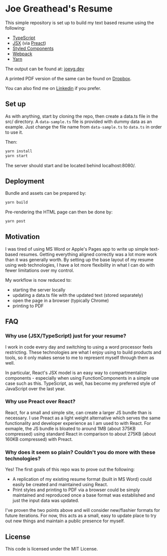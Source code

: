 # Joe Greathead's Resume

This simple repository is set up to build my text based resume using the following:

- [TypeScript](https://www.typescriptlang.org)
- [JSX](https://reactjs.org/docs/introducing-jsx.html) (via [Preact](https://preactjs.com))
- [Styled Components](https://styled-components.com)
- [Webpack](https://webpack.js.org)
- [Yarn](https://yarnpkg.com)

The output can be found at: [joevg.dev](https://joevg.dev)

A printed PDF version of the same can be found on [Dropbox](https://www.dropbox.com/s/gxfidqakjqboep7/JoeGreathead_Resume.pdf?dl=0).

You can also find me on [Linkedin](https://www.linkedin.com/in/joevgreathead/) if you prefer.

## Set up

As with anything, start by cloning the repo, then create a data.ts file in the src/ directory. A `data-sample.ts` file is provided with dummy data as an example. Just change the file name from `data-sample.ts` to `data.ts` in order to use it.

Then:

```bash
yarn install
yarn start
```

The server should start and be located behind localhost:8080/.

## Deployment

Bundle and assets can be prepared by:

```bash
yarn build
```

Pre-rendering the HTML page can then be done by:

```bash
yarn post
```

## Motivation

I was tired of using MS Word or Apple's Pages app to write up simple text-based resumes. Getting everything aligned correctly was a lot more work than it was generally worth. By setting up the base layout of my resume using web technologies, I have a lot more flexibility in what I can do with fewer limitations over my control.

My workflow is now reduced to:

- starting the server locally
- updating a data.ts file with the updated text (stored separately)
- open the page in a browser (typically Chrome)
- printing to PDF

## FAQ

### Why use (JSX/TypeScript) just for your resume?

I work in code every day and switching to using a word processor feels restricting. These technologies are what I enjoy using to build products and tools, so it only makes sense to me to represent myself through them as well.

In particular, React's JSX model is an easy way to compartmentalize components - especially when using FunctionComponents in a simple use case such as this. TypeScript, as well, has become my preferred style of JavaScript over the last year.

### Why use Preact over React?

React, for a small and simple site, can create a larger JS bundle than is necessary. I use Preact as a light weight alternative which serves the same functionality and developer experience as I am used to with React. For exmaple, the JS bundle is bloated to around 1MB (about 375KB compressed) using standard React in comparison to about 275KB (about 160KB compressed) with Preact.

### Why does it seem so plain? Couldn't you do more with these technologies?

Yes! The first goals of this repo was to prove out the following:

- A replication of my existing resume format (built in MS Word) could easily be created and maintained using React.
- Print styles and printing to PDF via a browser could be simply maintained and reproduced once a base format was established and just the input data was updated.

I've proven the two points above and will consider new/flashier formats for future iterations. For now, this acts as a small, easy to update place to try out new things and maintain a public presence for myself.

## License

This code is licensed under the MIT License.
